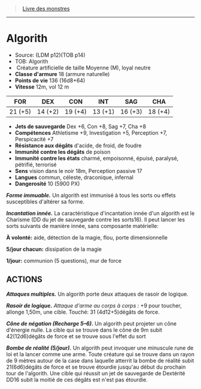 ﻿> [Livre des monstres](tome_of_beasts.md)

---

# Algorith

- Source: (LDM p12)(TOB p14)
- TOB: Algorith
-  Créature artificielle de taille Moyenne (M), loyal neutre
- **Classe d'armure** 18 (armure naturelle)
- **Points de vie** 136 (16d8+64)
- **Vitesse** 12m, vol 12 m

|FOR|DEX|CON|INT|SAG|CHA|
|---|---|---|---|---|---|
|21 (+5)|14 (+2)|19 (+4)|13 (+1)|16 (+3)|18 (+4)|

- **Jets de sauvegarde** Dex +6, Con +8, Sag +7, Cha +8
- **Compétences** Athletisme +9, Investigation +5, Perception +7, Perspicacité +7
- **Résistance aux dégâts** d'acide, de froid, de foudre
- **Immunité contre les dégâts** de poison
- **Immunité contre les états** charmé, empoisonné, épuisé, paralysé, pétrifié, terrorisé
- **Sens** vision dans le noir 18m, Perception passive 17
- **Langues** commun, céleste, draconique, infernal
- **Dangerosité** 10 (5900 PX)

**_Forme immuable._** Un algorith est immunisé à tous les sorts ou effets susceptibles d'altérer sa forme.

**_Incantation innée._** La caractéristique d'incantation innée d'un algorith est le Charisme (DD du jet de sauvegarde contre les sorts16). Il peut lancer les sorts suivants de manière innée, sans composante matérielle:

**À volonté:** aide, détection de la magie, flou, porte dimensionnelle

**5/jour chacun:** dissipation de la magie

**1/jour:** communion (5 questions), mur de force

## ACTIONS

**_Attaques multiples._** Un algorith porte deux attaques de rasoir de logique.

**_Rasoir de logique._** _Attaque d'arme au corps à corps :_ +9 pour toucher, allonge 1,50m, une cible. Touché: 31 (4d12+5)dégâts de force.

**_Cône de négation (Recharge 5–6)._** Un algorith peut projeter un cône d'énergie nulle. La cible qui se trouve dans le cône de 9m subit 42(12d6)dégâts de force et se trouve sous l'effet du sort

**_Bombe de réalité (5/jour)._** Un algorith peut invoquer une minuscule rune de loi et la lancer comme une arme. Toute créature qui se trouve dans un rayon de 9 mètres autour de la case dans laquelle atterrit la bombe de réalité subit 21(6d6)dégâts de force et se trouve étourdie jusqu'au début du prochain tour de l'algorith. Une cible qui réussit un jet de sauvegarde de Dextérité DD16 subit la moitié de ces dégâts est n'est pas étourdie.

